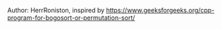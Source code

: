 Author: HerrRoniston, inspired by https://www.geeksforgeeks.org/cpp-program-for-bogosort-or-permutation-sort/
